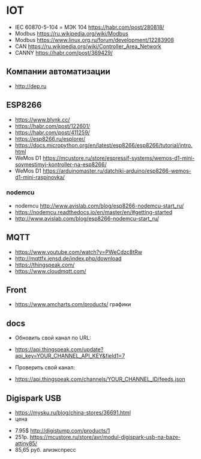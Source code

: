 # IOT
* IEC 60870-5-104 = МЭК 104 https://habr.com/post/280818/
* Modbus https://ru.wikipedia.org/wiki/Modbus
* Modbus https://www.linux.org.ru/forum/development/12283908
* CAN https://ru.wikipedia.org/wiki/Controller_Area_Network
* CANNY https://habr.com/post/369429/

## Компании автоматизации
* http://dep.ru

## ESP8266
* https://www.blynk.cc/
* https://habr.com/post/122601/
* https://habr.com/post/411259/
* https://esp8266.ru/esplorer/
* https://docs.micropython.org/en/latest/esp8266/esp8266/tutorial/intro.html
* WeMos D1 https://mcustore.ru/store/espressif-systems/wemos-d1-mini-sovmestimyj-kontroller-na-esp8266/
* WeMos D1 https://arduinomaster.ru/datchiki-arduino/esp8266-wemos-d1-mini-raspinovka/
### nodemcu
* nodemcu http://www.avislab.com/blog/esp8266-nodemcu-start_ru/
* https://nodemcu.readthedocs.io/en/master/en/#getting-started
* http://www.avislab.com/blog/esp8266-nodemcu-start_ru/

## MQTT
* https://www.youtube.com/watch?v=PWeCdzc8tRw
* http://mqttfx.jensd.de/index.php/download
* https://thingspeak.com/
* https://www.cloudmqtt.com/

## Front
* https://www.amcharts.com/products/ графики

## docs
 * Обновить свой канал по URL:
  - https://api.thingspeak.com/update?api_key=YOUR_CHANNEL_API_KEY&field1=7
 * Проверить свой канал:
  - https://api.thingspeak.com/channels/YOUR_CHANNEL_ID/feeds.json
##  Digispark USB 
* https://mysku.ru/blog/china-stores/36691.html
* цена 
 - 7.95$ http://digistump.com/products/1  
 - 251р. https://mcustore.ru/store/avr/modul-digispark-usb-na-baze-attiny85/
 - 85,65 руб. алиэкспресс
